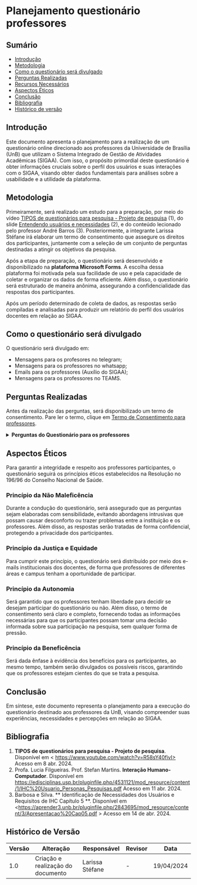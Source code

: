 # Planejamento questionário professores

## Sumário

* [Introdução](#Introdução)
* [Metodologia](#Metodologia)
* [Como o questionário será divulgado](#Como-o-questionário-será-divulgado)
* [Perguntas Realizadas](#Perguntas-Realizadas)
* [Recursos Necessários](#Recursos-Necessários)
* [Aspectos Éticos](#Aspectos-Éticos)
* [Conclusão](#Conclusão)
* [Bibliografia](#Bibliografia)
* [Histórico de versão](#Histórico-de-versão)


## Introdução
Este documento apresenta o planejamento para a realização de um questionário online direcionado aos professores da Universidade de Brasília (UnB) que utilizam o Sistema Integrado de Gestão de Atividades Acadêmicas (SIGAA). Com isso, o propósito primordial deste questionário é obter informações cruciais sobre o perfil dos usuários e suas interações com o SIGAA, visando obter dados fundamentais para análises sobre a usabilidade e a utilidade da plataforma.

## Metodologia

Primeiramente, será realizado um estudo para a preparação, por meio do vídeo [TIPOS de questionários para pesquisa - Projeto de pesquisa](https://www.youtube.com/watch?v=R58sY40fivI) (1), do slide [Entendendo usuários e necessidades](https://edisciplinas.usp.br/pluginfile.php/4531121/mod_resource/content/1/IHC%20Usuario_Personas_Pesquisas.pdf) (2), e do conteúdo lecionado pelo professor André Barros (3). Posteriormente, a integrante Larissa Stéfane irá elaborar um termo de consentimento que assegure os direitos dos participantes, juntamente com a seleção de um conjunto de perguntas destinadas a atingir os objetivos da pesquisa.

Após a etapa de preparação, o questionário será desenvolvido e disponibilizado na **plataforma Microsoft Forms**. A escolha dessa plataforma foi motivada pela sua facilidade de uso e pela capacidade de coletar e organizar os dados de forma eficiente. Além disso, o questionário será estruturado de maneira anônima, assegurando a confidencialidade das respostas dos participantes.

Após um período determinado de coleta de dados, as respostas serão compiladas e analisadas para produzir um relatório do perfil dos usuários docentes em relação ao SIGAA.

## Como o questionário será divulgado

O questionário será divulgado em:

- Mensagens para os profesores no telegram;
- Mensagens para os professores no whatsapp;
- Emails para os professores (Auxílio do SIGAA);
- Mensagens para os professores no TEAMS.

## Perguntas Realizadas

Antes da realização das perguntas, será disponibilizado um termo de consentimento. Pare ler o termo, clique em [Termo de Consentimento para professores](PerfilUsuario/Professores/Questionarios/termo.md).

<details>
  <summary size="20"><b> Perguntas do Questionário para os professores </b></summary> 

  ## Questionário sobre o Uso do SIGAA

**1. Qual é a sua faixa etária?**
   - Até 25
   - 26-35 anos
   - 36-45 anos
   - 46-65 anos
   - Mais de 65 anos

**2. Qual é o seu gênero?**
   - Feminino
   - Masculino
   - Não binário / Outro
   - Preferir não dizer

**3. Qual é o seu status acadêmico atual?**
   - Graduado
   - Mestrado
   - Doutorado
   - Pós-Doutorado

**4. Quais são as suas principais metas acadêmicas?**
   - Contribuir significativamente para o avanço do conhecimento
   - Publicar artigos
   - Orientar alunos de graduação e pós-graduação em suas pesquisas
   - Contribuir para a comunidade acadêmica
   - Participar ativamente de projetos de pesquisa interdisciplinares
   - Desenvolver parcerias acadêmicas com outras instituições nacionais
   - Outro

**5. Você pretende realizar mais algum curso de especialização na sua área?**
   - Sim, tenho interesse em buscar novos conhecimentos.
   - Talvez, dependendo das oportunidades e do meu tempo disponível.
   - Não, já possuo a formação necessária para minha atuação profissional.
   - Não tenho certeza, preciso avaliar as opções disponíveis.
   - Não, considero que a especialização que possuo é suficiente para minha carreira.
   - Outro

**6. Qual é a sua etnia?**
   - Negra
   - Branca
   - Parda
   - Amarela
   - Indígena
   - Prefiro não informar

**7. Há quanto tempo você utiliza o SIGAA?**
   - Menos de 1 ano
   - De 1 a 2 anos
   - De 2 a 4 anos
   - Mais de 4 anos

**8. Como você classifica a sua habilidade de leitura?**
   - Excelente
   - Boa
   - Regular
   - Ruim
   - Muito Ruim
   - Não sei/não quero responder

**9. Qual a sua preferência de aprendizado?**
   - Visual
   - Auditivo
   - Prático
   - Outro
   - Não tenho preferência
   - Não sei/não quero responder

**10. Qual o seu nível de alfabetismo computacional? (Suas habilidades com informática)**
    - Avançado
    - Intermediário
    - Básico
    - Muito Básico
    - Nenhum
    - Não sei/não quero responder

**11. Como você classifica a sua experiência com jargões acadêmicos e técnicos?**
    - Muito baixa
    - Baixa
    - Média
    - Alta
    - Muito Alta

**12. Você recebeu algum treinamento ou manual antes de utilizar o SIGAA?**
    - Sim e foi bem completo
    - Sim, mas achei vago ou incompleto
    - Não recebi

**13. Você julga necessário ter o auxílio de algum manual para acessar as funcionalidades do SIGAA?**
    - Sim
    - Não
    - Não sei informar

**14. Você já lecionou em outras instituições além da UnB? Se sim, escreva no espaço:**
    - Não
    - Outro

**15. Além do SIGAA, você tem ou teve familiaridade com outros sistemas acadêmicos?**
    - Sim, tenho (tive) familiaridade
    - Tenho (tive) pouca familiaridade
    - Não tenho (tive) familiaridade
    - Não sei/não quero responder

**16. Em relação à disposição para explorar novas tecnologias, você está**
    - Muito disposto
    - Disposto
    - Neutro
    - Pouco disposto
    - Não disposto
    - Não sei/não quero responder

**17. Com que frequência você acessa o SIGAA?**
    - Diariamente
    - Semanalmente
    - Mensalmente
    - Raramente

**18. Qual dispositivo você mais utiliza para acessar o SIGAA**
    - Computador desktop
    - Computador portátil/notebook
    - Smartphone (Android)
    - Smartphone (iOS)
    - Tablet
    - Outro

**19. Qual é o principal motivo para acessar o SIGAA?**
    - Registrar notas e frequências dos alunos.
    - Acompanhar o desempenho acadêmico dos alunos
    - Submeter comunicados
    - Consultar o calendário acadêmico e horários de aulas
    - Acessar informações sobre atividades acadêmicas e eventos institucionais
    - Submeter documentos e solicitações administrativas
    - Participar de fóruns e grupos de discussão acadêmica
    - Outro

**20. Como você avalia a usabilidade do SIGAA?**
    - Muito fácil de usar
    - Fácil de usar
    - Neutro
    - Difícil de usar
    - Muito difícil de usar

**21. Com que frequência você utiliza as funcionalidades de comunicação do SIGAA (mensagens, fóruns, etc.)?**
    - Diariamente
    - Semanalmente
    - Mensalmente
    - Raramente
    - Nunca utilizei

**22. Qual é o seu nível de satisfação geral com o SIGAA?**
    - Muito satisfeito(a)
    - Satisfeito(a)
    - Neutro
    - Insatisfeito(a)
    - Muito insatisfeito(a)

**23. Você utiliza outras plataformas ou sistemas semelhantes ao SIGAA?**
    - Sim, frequentemente
    - Sim, ocasionalmente
    - Não, apenas o SIGAA

**24. Você considera que o SIGAA facilita o acesso a informações acadêmicas e administrativas?**
    - Sim, muito
    - Sim, em certa medida
    - Neutro
    - Não, dificulta o acesso

**25. Como você classificaria a qualidade das informações disponibilizadas no SIGAA?**
    - Excelente
    - Boa
    - Regular
    - Ruim
    - Péssima

**26. Qual é o principal benefício que você enxerga no uso do SIGAA?**
    - Facilidade de acesso a informações
    - Melhora na organização acadêmica
    - Maior interação com colegas e professores
    - Agilidade nos processos acadêmicos
    - Outro

**27. Em sua opinião, a organização das informações no SIGAA é:**
    - Muito clara e intuitiva
    - Clara, mas poderia ser melhor
    - Neutra, nem boa nem ruim
    - Confusa, mas utilizável
    - Muito confusa e desorganizada

**28. Você acha que as informações apresentadas no SIGAA são suficientemente detalhadas e abrangentes?**
    - Não, as informações são confusas e difíceis de entender
    - Não, as informações são insuficientes e superficiais
    - Neutra, nem suficiente nem insuficiente
    - Sim, mas poderiam ser mais detalhadas em alguns casos
    - Sim, as informações são detalhadas e abrangentes

**29. O design visual do SIGAA é:**
    - Muito desatualizado e pouco atraente
    - Pouco atraente, mas funcional
    - Neutro, nem bom nem ruim
    - Atraente, mas poderia ser melhorado
    - Muito atraente e moderno

**30. Como você avalia a acessibilidade do SIGAA para usuários com necessidades especiais (por exemplo, usuários com deficiência visual)?**
    - Muito inacessível, não oferece recursos adequados de acessibilidade
    - Inacessível em algumas áreas, mas com potencial de melhoria
    - Neutra, nem acessível nem inacessível
    - Acessível na maioria das vezes
    - Muito acessível, oferece recursos adequados de acessibilidade

**31. Quão fácil é encontrar as funcionalidades específicas que você precisa no SIGAA?**
    - Muito difícil, muitas vezes não encontro o que procuro
    - Difícil, leva tempo para encontrar
    - Neutra, nem fácil nem difícil
    - Fácil na maioria das vezes
    - Muito fácil, sempre encontro rapidamente

**32. Em quais linguas você consegue se comunicar?**
    - Português
    - Inglês
    - Espanhol
    - Francês
    - Outro

**33. Na sua opinião, qual o principal ponto negativo do SIGAA?**
    - [Resposta aberta]

**34. Na sua opinião, qual o principal ponto positivo do SIGAA?**
    - [Resposta aberta]

</details>


## Aspectos Éticos
Para garantir a integridade e respeito aos professores participantes, o questionário seguirá os princípios éticos estabelecidos na Resolução no 196/96 do Conselho Nacional de Saúde.

### Princípio da Não Maleficência
Durante a condução do questionário, será assegurado que as perguntas sejam elaboradas com sensibilidade, evitando abordagens intrusivas que possam causar desconforto ou trazer problemas entre a instituição e os professores. Além disso, as respostas serão tratadas de forma confidencial, protegendo a privacidade dos participantes.

### Princípio da Justiça e Equidade

Para cumprir este princípio, o questionário será distribuído por meio dos e-mails institucionais dos docentes, de forma que professores de diferentes áreas e campus tenham a oportunidade de participar.

### Princípio da Autonomia

Será garantido que os professores tenham liberdade para decidir se desejam participar do questionário ou não. Além disso, o termo de consentimento será claro e completo, fornecendo todas as informações necessárias para que os participantes possam tomar uma decisão informada sobre sua participação na pesquisa, sem qualquer forma de pressão.

### Princípio da Beneficência
Será dada ênfase à evidência dos benefícios para os participantes, ao mesmo tempo, também serão divulgados os possíveis riscos, garantindo que os professores estejam cientes do que se trata a pesquisa.

## Conclusão
Em síntese, este documento representa o planejamento para a execução do questionário destinado aos professores da UnB, visando compreender suas experiências, necessidades e percepções em relação ao SIGAA.


## Bibliografia
1. **TIPOS de questionários para pesquisa - Projeto de pesquisa**. Disponível em <
https://www.youtube.com/watch?v=R58sY40fivI> Acesso em 8 abr. 2024.
2. Profa. Lucia Filgueiras. Prof. Stefan Martins. **Interação Humano-Computador**. Disponível em <https://edisciplinas.usp.br/pluginfile.php/4531121/mod_resource/content/1/IHC%20Usuario_Personas_Pesquisas.pdf> Acesso em 11 abr. 2024.
3. Barbosa e Silva. ** Identificação de Necessidades dos Usuários e Requisitos de IHC Capítulo 5 **. Disponível em <https://aprender3.unb.br/pluginfile.php/2843695/mod_resource/content/3/Apresentacao%20Cap05.pdf > Acesso em 14 de abr. 2024.

## Histórico de Versão
| Versão | Alteração | Responsável | Revisor | Data |
| - | - | - | - | - |
| 1.0 | Criação e realização do documento | Larissa Stéfane | - | 19/04/2024 |
